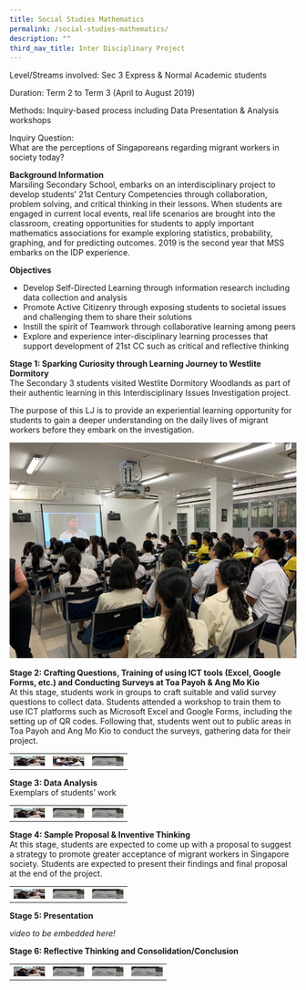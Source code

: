 ```yaml
---
title: Social Studies Mathematics
permalink: /social-studies-mathematics/
description: ""
third_nav_title: Inter Disciplinary Project
---
```

Level/Streams involved: Sec 3 Express & Normal Academic students

Duration: Term 2 to Term 3 (April to August 2019)

Methods: Inquiry-based process including Data Presentation & Analysis workshops

Inquiry Question:  
What are the perceptions of Singaporeans regarding migrant workers in society today?

**Background Information**  
Marsiling Secondary School, embarks on an interdisciplinary project to develop students’ 21st Century Competencies through collaboration, problem solving, and critical thinking in their lessons. When students are engaged in current local events, real life scenarios are brought into the classroom, creating opportunities for students to apply important mathematics associations for example exploring statistics, probability, graphing, and for predicting outcomes. 2019 is the second year that MSS embarks on the IDP experience. 

**Objectives**

*   Develop Self-Directed Learning through information research including data collection and analysis
*   Promote Active Citizenry through exposing students to societal issues and challenging them to share their solutions
*   Instill the spirit of Teamwork through collaborative learning among peers
*   Explore and experience inter-disciplinary learning processes that support development of 21st CC such as critical and reflective thinking

**Stage 1: Sparking Curiosity through Learning Journey to Westlite Dormitory**  
The Secondary 3 students visited Westlite Dormitory Woodlands as part of their authentic learning in this Interdisciplinary Issues Investigation project.

The purpose of this LJ is to provide an experiential learning opportunity for students to gain a deeper understanding on the daily lives of migrant workers before they embark on the investigation.

![](/images/1-1-768x576.jpeg)

**Stage 2: Crafting Questions, Training of using ICT tools (Excel, Google Forms, etc.) and Conducting Surveys at Toa Payoh & Ang Mo Kio**  
At this stage, students work in groups to craft suitable and valid survey questions to collect data. Students attended a workshop to train them to use ICT platforms such as Microsoft Excel and Google Forms, including the setting up of QR codes. Following that, students went out to public areas in Toa Payoh and Ang Mo Kio to conduct the surveys, gathering data for their project.

<table>
<tbody>
  <tr>
    <th><img src="/images/01-5.jpeg" width="55" height="17"></th>
    <th><img src="/images/02-6.jpeg" alt="Mathematics" width="55" height="17"></th>
    <th><img src="/images/03-6.jpeg" alt="Mathematics" width="55" height="17"></th>
  </tr>
</tbody>
</table>

  

**Stage 3: Data Analysis**  
Exemplars of students’ work

<table>
<tbody>
  <tr>
    <th><img src="/images/01-5.jpeg" width="55" height="17"></th>
    <th><img src="/images/03-6.jpeg" width="55" height="17"></th>
    <th><img src="/images/03-6.jpeg" width="55" height="17"></th>
  </tr>
</tbody>
</table>

  

**Stage 4: Sample Proposal & Inventive Thinking**  
At this stage, students are expected to come up with a proposal to suggest a strategy to promote greater acceptance of migrant workers in Singapore society. Students are expected to present their findings and final proposal at the end of the project.

<table>
<tbody>
  <tr>
    <th><img src="/images/01-5.jpeg" width="55" height="17"></th>
    <th><img src="/images/03-6.jpeg" width="55" height="17"></th>
    <th><img src="/images/03-6.jpeg" width="55" height="17"></th>
  </tr>
</tbody>
</table>

  

**Stage 5: Presentation**

*video to be embedded here!*

**Stage 6: Reflective Thinking and Consolidation/Conclusion**

<table>
<tbody>
  <tr>
    <th><img src="/images/01-5.jpeg" width="55" height="17"></th>
    <th><img src="/images/03-6.jpeg" width="55" height="17"></th>
    <th><img src="/images/03-6.jpeg" width="55" height="17"></th>
		<th><img src="/images/03-6.jpeg" width="55" height="17"></th>
  </tr>
</tbody>
</table>